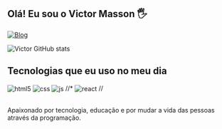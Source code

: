 ## Olá! Eu sou o Victor Masson 🖐️

[![Blog](https://img.shields.io/badge/LinkedIn-0077B5?style=for-the-badge&logo=linkedin&logoColor=white
)](https://www.linkedin.com/in/victor-masson-27133113a/)

![Victor GitHub stats](https://github-readme-stats.vercel.app/api?username=DevVmasson&show_icons=true&theme=dracula&count_private=true)

## Tecnologias que eu uso no meu dia

<div style="display: inline_block">
  <img align="center" alt="html5" src="https://img.shields.io/badge/HTML5-E34F26?style=for-the-badge&logo=html5&logoColor=white" />
  <img align="center" alt="css" src="https://img.shields.io/badge/CSS3-1572B6?style=for-the-badge&logo=css3&logoColor=white" />
  <img align="center" alt="js" src="https://img.shields.io/badge/JavaScript-F7DF1E?style=for-the-badge&logo=javascript&logoColor=black" />
 //* <img align="center" alt="react" src="https://img.shields.io/badge/React-20232A?style=for-the-badge&logo=react&logoColor=61DAFB" /> //

</div><br/>

Apaixonado por tecnologia, educação e por mudar a vida das pessoas através da programação.
